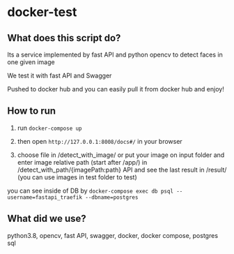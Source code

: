 # docker-test
## What does this script do?
Its a service implemented by fast API and python opencv to detect faces in one given image

We test it with fast API and Swagger

Pushed to docker hub and you can easily pull it from docker hub and enjoy!

## How to run
1. run `docker-compose up`

2. then open `http://127.0.0.1:8008/docs#/` in your browser

3. choose file in /detect_with_image/ or put your image on input folder and enter image relative path (start after /app/) in /detect_with_path/{imagePath:path} API and see the last result in /result/ 
(you can use images in test folder to test)

you can see inside of DB by `docker-compose exec db psql --username=fastapi_traefik --dbname=postgres`
## What did we use?
python3.8,
opencv,
fast API,
swagger,
docker,
docker compose,
postgres sql
